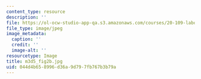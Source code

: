 ```yaml
---
content_type: resource
description: ''
file: https://ol-ocw-studio-app-qa.s3.amazonaws.com/courses/20-109-laboratory-fundamentals-in-biological-engineering-spring-2010/044d4b658996d36a9d797fb767b3b79a_m3d5_fig2b.jpg
file_type: image/jpeg
image_metadata:
  caption: ''
  credit: ''
  image-alt: ''
resourcetype: Image
title: m3d5_fig2b.jpg
uid: 044d4b65-8996-d36a-9d79-7fb767b3b79a
---
```

